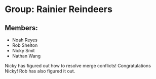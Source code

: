 # Group: Rainier Reindeers

## Members:
- Noah Reyes
- Rob Shelton
- Nicky Smit
- Nathan Wang

Nicky has figured out how to resolve merge conflicts! Congratulations Nicky!
Rob has also figured it out. 
